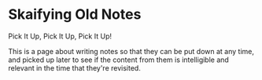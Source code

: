 # Skaifying Old Notes

Pick It Up, Pick It Up, Pick It Up!

This is a page about writing notes so that they can be put down at any time, and picked up later to see if the content from them is intelligible and relevant in the time that they're revisited.
